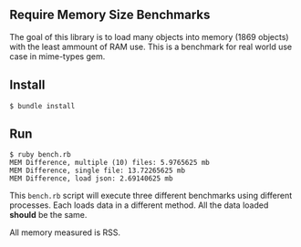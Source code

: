 ## Require Memory Size Benchmarks

The goal of this library is to load many objects into memory (1869 objects) with the least ammount of RAM use. This is a benchmark for real world use case in mime-types gem.

## Install

```
$ bundle install
```

## Run

```
$ ruby bench.rb
MEM Difference, multiple (10) files: 5.9765625 mb
MEM Difference, single file: 13.72265625 mb
MEM Difference, load json: 2.69140625 mb
```

This `bench.rb` script will execute three different benchmarks using different processes. Each loads data in a different method. All the data loaded __should__ be the same.

All memory measured is RSS.

